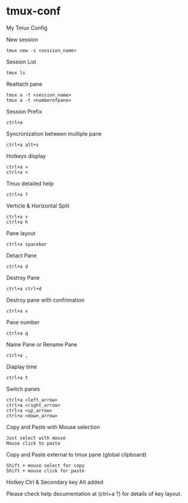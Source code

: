 # tmux-conf
My Tmux Config

New session
```
tmux new -s <session_name>
```

Session List
```
tmux ls
```

Reattach pane
```
tmux a -t <session_name>
tmux a -t <numberofpane>
```

Session Prefix
```
ctrl+a
```

Syncronization between multiple pane
```
ctrl+a alt+s
```

Hotkeys display
```
ctrl+a >
ctrl+a <
```

Tmux detailed help
```
ctrl+a ?
```

Verticle & Horizontal Split
```
ctrl+a v
ctrl+a h
```

Pane layout
```
ctrl+a spacebar
```

Detact Pane
```
ctrl+a d
```

Destroy Pane
```
ctrl+a ctrl+d
```

Destroy pane with confrimation
```
ctrl+a x
```

Pane number
```
ctrl+a q
```

Name Pane or Rename Pane
```
ctrl+a ,
```

Diaplay time
```
ctrl+a t
```

Switch panes
```
ctrl+a <left_arrow>
ctrl+a <right_arrow>
ctrl+a <up_arrow>
ctrl+a <down_arrow>
```

Copy and Paste with Mouse selection
```
Just select with mouse
Mouse click to paste
```

Copy and Paste external to tmux pane (global clipboard)
```
Shift + mouse select for copy
Shift + mouse click for paste
```


Hotkey Ctrl & Secondary key Alt added

Please check help documentation at (ctrl+a ?) for details of key layout.
